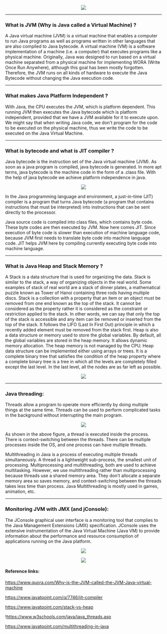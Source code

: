 <p align="center"><img src="https://i1.wp.com/www.theitstuff.com/wp-content/uploads/2020/12/Introduction-to-Java.png?resize=750%2C250&ssl=1"></p>

-----

### What is JVM (Why is Java called a Virtual Machine) ?

A Java virtual machine (JVM) is a virtual machine that enables a computer to run Java programs as well as programs written in other languages that are also compiled to Java bytecode. 
A virtual machine (VM) is a software implementation of a machine (i.e. a computer) that executes programs like a physical machine. Originally, Java was designed to run based on a virtual machine separated from a physical machine for implementing WORA (Write Once Run Anywhere), although this goal has been mostly forgotten. Therefore, the JVM runs on all kinds of hardware to execute the Java Bytecode without changing the Java execution code.

------

### What makes Java Platform Independent ?

With Java, the CPU executes the JVM, which is platform dependent. This running JVM then executes the Java bytecode which is platform independent, provided that we have a JVM available for it to execute upon. We might say that when writing Java code, we don't program for the code to be executed on the physical machine, thus we write the code to be executed on the Java Virtual Machine.

--------

### What is bytecode  and what is JIT compiler ?

Java bytecode is the instruction set of the Java virtual machine (JVM).
As soon as a java program is compiled, java bytecode is generated. In more apt terms, java bytecode is the machine code in the form of a .class file. With the help of java bytecode we achieve platform independence in java. 


  <p align="center"><img src="https://static.javatpoint.com/blog/images/java-bytecode.png"></p>
  
  In the Java programming language and environment, a just-in-time (JIT) compiler is a program that turns Java bytecode (a program that contains instructions that must be interpreted) into instructions that can be sent directly to the processor.

Java source code is compiled into class files, which contains byte code. These byte codes are then executed by JVM. Now here comes JIT. Since execution of byte code is slower than execution of machine language code, because JVM first needs to translate byte code into machine language code. JIT helps JVM here by compiling currently executing byte code into machine language.

----

### What is Java Heap and Stack Memory ?

A Stack is a data structure that is used for organizing the data. Stack is similar to the stack, a way of organizing objects in the real world. Some examples of stack of real world are a stack of dinner plates, a mathematical puzzle known as Tower of Hanoi containing three rods having multiple discs. Stack is a collection with a property that an item or an object must be removed from one end known as the top of the stack.
It cannot be considered as the property rather it is considered as the constraint or restriction applied to the stack. In other words, we can say that only the top of the stack is accessible and any item can be removed or inserted from the top of the stack. It follows the LIFO (Last In First Out) principle in which a recently added element must be removed from the stack first.
Heap is also a data structure or memory used to store the global variables. By default, all the global variables are stored in the heap memory. It allows dynamic memory allocation. The heap memory is not managed by the CPU. Heap data structure can be implemented either using arrays or trees.
It is a complete binary tree that satisfies the condition of the heap property where a complete binary tree is a tree in which all the levels are completely filled except the last level. In the last level, all the nodes are as far left as possible.

  <p align="center"><img src="https://i.ytimg.com/vi/w_xMK1ygPjo/maxresdefault.jpg"></p>
  
 ------
 
 ### Java threading:

Threads allow a program to operate more efficiently by doing multiple things at the same time.
Threads can be used to perform complicated tasks in the background without interrupting the main program.


<p align="center"><img src="https://static.javatpoint.com/images/java-multithreading.png"></p>

As shown in the above figure, a thread is executed inside the process. There is context-switching between the threads. There can be multiple processes inside the OS, and one process can have multiple threads. 

Multithreading in Java is a process of executing multiple threads simultaneously.
A thread is a lightweight sub-process, the smallest unit of processing. Multiprocessing and multithreading, both are used to achieve multitasking.
However, we use multithreading rather than multiprocessing because threads use a shared memory area. They don't allocate a separate memory area so saves memory, and context-switching between the threads takes less time than process.
Java Multithreading is mostly used in games, animation, etc.

------

### Monitoring JVM with JMX (and jConsole):
The JConsole graphical user interface is a monitoring tool that complies to the Java Management Extensions (JMX) specification. JConsole uses the extensive instrumentation of the Java Virtual Machine (Java VM) to provide information about the performance and resource consumption of applications running on the Java platform.


<p align="center"><img src="https://lh6.googleusercontent.com/eDhToO_aiJBz7DA6wYB_EDZP7xjD1ZbEciAkHfC7tpNXkr9YlXkdAc7ct3pKPUVOxz1YFcQ48WSzhBQOEFDiosj4PZ0hEA1cZpm90Glt"></p>


<p align="center"><img src="https://lh4.googleusercontent.com/kkRklmdBb1lwZvGMnDMTAI5PXeYV23d8YjHAQwLnyLZK-saN5VlzqIQ3rNmajztiMC4NeRyaVD5tKzXoyFV3wN6VkPFU5mvdRdIGBv_x"></p>

#### Reference links:
https://www.quora.com/Why-is-the-JVM-called-the-JVM-Java-virtual-machine

https://www.javatpoint.com/q/7746/jit-compiler

https://www.javatpoint.com/stack-vs-heap

!https://www.w3schools.com/java/java_threads.asp

https://www.javatpoint.com/multithreading-in-java


